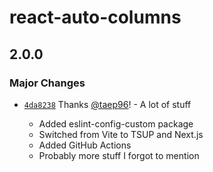 # react-auto-columns

## 2.0.0

### Major Changes

- [`4da8238`](https://github.com/taep96/react-components/commit/4da82388eb4ba800afb790a1676bd4b37ce6e392) Thanks [@taep96](https://github.com/taep96)! - A lot of stuff

  - Added eslint-config-custom package
  - Switched from Vite to TSUP and Next.js
  - Added GitHub Actions
  - Probably more stuff I forgot to mention
